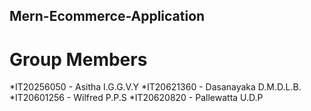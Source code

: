## Mern-Ecommerce-Application

# Group Members
*IT20256050 - Asitha I.G.G.V.Y
*IT20621360 - Dasanayaka D.M.D.L.B.
*IT20601256 - Wilfred P.P.S
*IT20620820 - Pallewatta U.D.P
